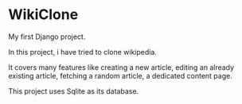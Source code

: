 # WikiClone
My first Django project.  

In this project, i have tried to clone wikipedia.  

It covers many features like creating a new article, editing an already existing article, fetching a random article, a dedicated content page.  

This project uses Sqlite as its database.
